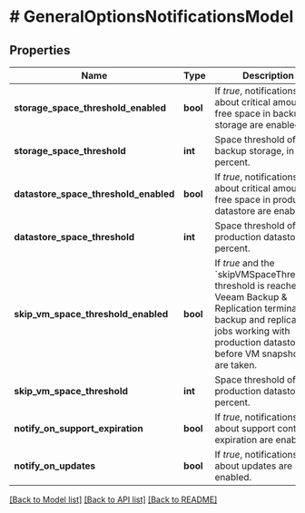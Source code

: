 # # GeneralOptionsNotificationsModel

## Properties

Name | Type | Description | Notes
------------ | ------------- | ------------- | -------------
**storage_space_threshold_enabled** | **bool** | If *true*, notifications about critical amount of free space in backup storage are enabled. |
**storage_space_threshold** | **int** | Space threshold of backup storage, in percent. |
**datastore_space_threshold_enabled** | **bool** | If *true*, notifications about critical amount of free space in production datastore are enabled. |
**datastore_space_threshold** | **int** | Space threshold of production datastore, in percent. |
**skip_vm_space_threshold_enabled** | **bool** | If *true* and the &#x60;skipVMSpaceThreshold&#x60; threshold is reached, Veeam Backup &amp; Replication terminates backup and replication jobs working with production datastores before VM snapshots are taken. |
**skip_vm_space_threshold** | **int** | Space threshold of production datastore, in percent. |
**notify_on_support_expiration** | **bool** | If *true*, notifications about support contract expiration are enabled. |
**notify_on_updates** | **bool** | If *true*, notifications about updates are enabled. |

[[Back to Model list]](../../README.md#models) [[Back to API list]](../../README.md#endpoints) [[Back to README]](../../README.md)
